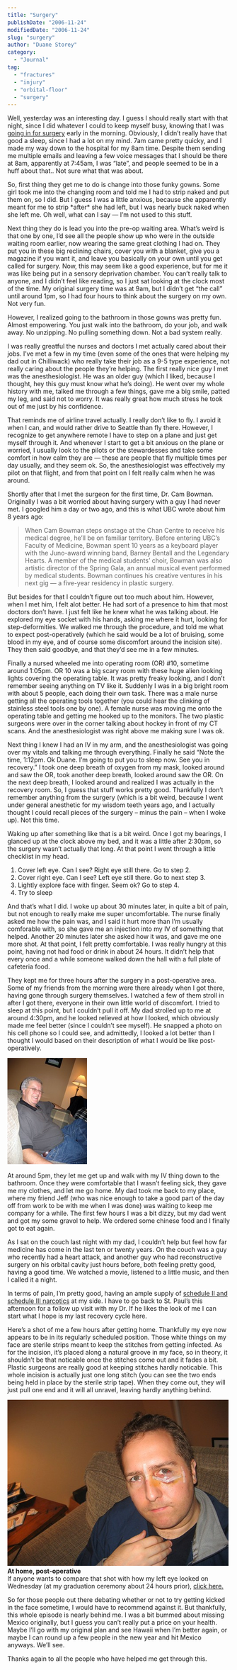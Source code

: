 ```yaml
---
title: "Surgery"
publishDate: "2006-11-24"
modifiedDate: "2006-11-24"
slug: "surgery"
author: "Duane Storey"
category:
  - "Journal"
tag:
  - "fractures"
  - "injury"
  - "orbital-floor"
  - "surgery"
---
```


Well, yesterday was an interesting day. I guess I should really start with that night, since I did whatever I could to keep myself busy, knowing that I was [going in for surgery](http://www.migratorynerd.com/index.php/archives/161?) early in the morning. Obviously, I didn’t really have that good a sleep, since I had a lot on my mind. 7am came pretty quicky, and I made my way down to the hospital for my 8am time. Despite them sending me multiple emails and leaving a few voice messages that I should be there at 8am, apparently at 7:45am, I was “late”, and people seemed to be in a huff about that.. Not sure what that was about.

So, first thing they get me to do is change into those funky gowns. Some girl took me into the changing room and told me I had to strip naked and put them on, so I did. But I guess I was a little anxious, because she apparently meant for me to strip \*after\* she had left, but I was nearly buck naked when she left me. Oh well, what can I say — I’m not used to this stuff.

Next thing they do is lead you into the pre-op waiting area. What’s weird is that one by one, I’d see all the people show up who were in the outside waiting room earlier, now wearing the same great clothing I had on. They put you in these big reclining chairs, cover you with a blanket, give you a magazine if you want it, and leave you basically on your own until you get called for surgery. Now, this may seem like a good experience, but for me it was like being put in a sensory deprivation chamber. You can’t really talk to anyone, and I didn’t feel like reading, so I just sat looking at the clock most of the time. My original surgery time was at 9am, but I didn’t get “the call” until around 1pm, so I had four hours to think about the surgery on my own. Not very fun.

However, I realized going to the bathroom in those gowns was pretty fun. Almost empowering. You just walk into the bathroom, do your job, and walk away. No unzipping. No pulling something down. Not a bad system really.

I was really greatful the nurses and doctors I met actually cared about their jobs. I’ve met a few in my time (even some of the ones that were helping my dad out in Chilliwack) who really take their job as a 9-5 type experience, not really caring about the people they’re helping. The first really nice guy I met was the anesthesiologist. He was an older guy (which I liked, because I thought, hey this guy must know what he’s doing). He went over my whole history with me, talked me through a few things, gave me a big smile, patted my leg, and said not to worry. It was really great how much stress he took out of me just by his confidence.

That reminds me of airline travel actually. I really don’t like to fly. I avoid it when I can, and would rather drive to Seattle than fly there. However, I recognize to get anywhere remote I have to step on a plane and just get myself through it. And whenever I start to get a bit anxious on the plane or worried, I usually look to the pilots or the stewardesses and take some comfort in how calm they are — these are people that fly multiple times per day usually, and they seem ok. So, the anesthesiologist was effectively my pilot on that flight, and from that point on I felt really calm when he was around.

Shortly after that I met the surgeon for the first time, Dr. Cam Bowman. Originally I was a bit worried about having surgery with a guy I had never met. I googled him a day or two ago, and this is what UBC wrote about him 8 years ago:

> When Cam Bowman steps onstage at the Chan Centre to receive his medical degree, he’ll be on familiar territory. Before entering UBC’s Faculty of Medicine, Bowman spent 10 years as a keyboard player with the Juno-award winning band, Barney Bentall and the Legendary Hearts. A member of the medical students’ choir, Bowman was also artistic director of the Spring Gala, an annual musical event performed by medical students. Bowman continues his creative ventures in his next gig — a five-year residency in plastic surgery.

But besides for that I couldn’t figure out too much about him. However, when I met him, I felt alot better. He had sort of a presence to him that most doctors don’t have. I just felt like he knew what he was talking about. He explored my eye socket with his hands, asking me where it hurt, looking for step-deformities. We walked me through the procedure, and told me what to expect post-operatively (which he said would be a lot of bruising, some blood in my eye, and of course some discomfort around the incision site). They then said goodbye, and that they’d see me in a few minutes.

Finally a nursed wheeled me into operating room (OR) #10, sometime around 1:05pm. OR 10 was a big scary room with these huge alien looking lights covering the operating table. It was pretty freaky looking, and I don’t remember seeing anything on TV like it. Suddenly I was in a big bright room with about 5 people, each doing their own task. There was a male nurse getting all the operating tools together (you could hear the clinking of stainless steel tools one by one). A female nurse was moving me onto the operating table and getting me hooked up to the monitors. The two plastic surgeons were over in the corner talking about hockey in front of my CT scans. And the anesthesiologist was right above me making sure I was ok.

Next thing I knew I had an IV in my arm, and the anesthesiologist was going over my vitals and talking me through everything. Finally he said “Note the time, 1:12pm. Ok Duane. I’m going to put you to sleep now. See you in recovery.” I took one deep breath of oxygen from my mask, looked around and saw the OR, took another deep breath, looked around saw the OR. On the next deep breath, I looked around and realized I was actually in the recovery room. So, I guess that stuff works pretty good. Thankfully I don’t remember anything from the surgery (which is a bit weird, because I went under general anesthetic for my wisdom teeth years ago, and I actually thought I could recall pieces of the surgery – minus the pain – when I woke up). Not this time.

Waking up after something like that is a bit weird. Once I got my bearings, I glanced up at the clock above my bed, and it was a little after 2:30pm, so the surgery wasn’t actually that long. At that point I went through a little checklist in my head.

1. Cover left eye. Can I see? Right eye still there. Go to step 2.
2. Cover right eye. Can I see? Left eye still there. Go to next step 3.
3. Lightly explore face with finger. Seem ok? Go to step 4.
4. Try to sleep

And that’s what I did. I woke up about 30 minutes later, in quite a bit of pain, but not enough to really make me super uncomfortable. The nurse finally asked me how the pain was, and I said it hurt more than I’m usually comforable with, so she gave me an injection into my IV of something that helped. Another 20 minutes later she asked how it was, and gave me one more shot. At that point, I felt pretty comfortable. I was really hungry at this point, having not had food or drink in about 24 hours. It didn’t help that every once and a while someone walked down the hall with a full plate of cafeteria food.

They kept me for three hours after the surgery in a post-operative area. Some of my friends from the morning were there already when I got there, having gone through surgery themselves. I watched a few of them stroll in after I got there, everyone in their own little world of discomfort. I tried to sleep at this point, but I couldn’t pull it off. My dad strolled up to me at around 4:30pm, and he looked relieved at how I looked, which obviously made me feel better (since I couldn’t see myself). He snapped a photo on his cell phone so I could see, and admittedly, I looked a lot better than I thought I would based on their description of what I would be like post-operatively.

[![Dad](_images/surgery-1.jpg)](http://www.flickr.com/photos/duanestorey/304984554/)

At around 5pm, they let me get up and walk with my IV thing down to the bathroom. Once they were comfortable that I wasn’t feeling sick, they gave me my clothes, and let me go home. My dad took me back to my place, where my friend Jeff (who was nice enough to take a good part of the day off from work to be with me when I was done) was waiting to keep me company for a while. The first few hours I was a bit dizzy, but my dad went and got my some gravol to help. We ordered some chinese food and I finally got to eat again.

As I sat on the couch last night with my dad, I couldn’t help but feel how far medicine has come in the last ten or twenty years. On the couch was a guy who recently had a heart attack, and another guy who had reconstructive surgery on his orbital cavity just hours before, both feeling pretty good, having a good time. We watched a movie, listened to a little music, and then I called it a night.

In terms of pain, I’m pretty good, having an ample supply of [schedule II and schedule III narcotics](http://en.wikipedia.org/wiki/Controlled_Substances_Act) at my side. I have to go back to St. Paul’s this afternoon for a follow up visit with my Dr. If he likes the look of me I can start what I hope is my last recovery cycle here.

Here’s a shot of me a few hours after getting home. Thankfully my eye now appears to be in its regularly scheduled position. Those white things on my face are sterile strips meant to keep the stitches from getting infected. As for the incision, it’s placed along a natural groove in my face, so in theory, it shouldn’t be that noticable once the stitches come out and it fades a bit. Plastic surgeons are really good at keeping stitches hardly noticable. This whole incision is actually just one long stitch (you can see the two ends being held in place by the sterile strip tape). When they come out, they will just pull one end and it will all unravel, leaving hardly anything behind.

  
[![Post-Operation](_images/surgery-2.jpg)](http://www.flickr.com/photos/duanestorey/304702428/)  
**At home, post-operative**  
If anyone wants to compare that shot with how my left eye looked on Wednesday (at my graduation ceremony about 24 hours prior), [click here.](http://www.flickr.com/photos/duanestorey/303877073/)

So for those people out there debating whether or not to try getting kicked in the face sometime, I would have to recommend against it. But thankfully, this whole episode is nearly behind me. I was a bit bummed about missing Mexico originally, but I guess you can’t really put a price on your health. Maybe I’ll go with my original plan and see Hawaii when I’m better again, or maybe I can round up a few people in the new year and hit Mexico anyways. We’ll see.

Thanks again to all the people who have helped me get through this.